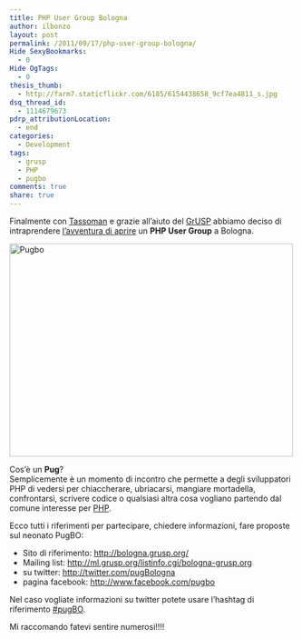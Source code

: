 ```yaml
---
title: PHP User Group Bologna
author: ilbonzo
layout: post
permalink: /2011/09/17/php-user-group-bologna/
Hide SexyBookmarks:
  - 0
Hide OgTags:
  - 0
thesis_thumb:
  - http://farm7.staticflickr.com/6185/6154438658_9cf7ea4811_s.jpg
dsq_thread_id:
  - 1114679673
pdrp_attributionLocation:
  - end
categories:
  - Development
tags:
  - grusp
  - PHP
  - pugbo
comments: true
share: true
---
```

Finalmente con [Tassoman][1] e grazie all&#8217;aiuto del [GrUSP][2] abbiamo deciso di intraprendere [l&#8217;avventura di aprire][3] un **PHP User Group** a Bologna.

[<img src="http://farm7.static.flickr.com/6185/6154438658_9cf7ea4811.jpg" width="500" height="375" alt="Pugbo" />][4]

Cos&#8217;è un **Pug**?  
Semplicemente è un momento di incontro che permette a degli sviluppatori PHP di vedersi per chiaccherare, ubriacarsi, mangiare mortadella, confrontarsi, scrivere codice o qualsiasi altra cosa vogliano partendo dal comune interesse per [PHP][5].

Ecco tutti i riferimenti per partecipare, chiedere informazioni, fare proposte sul neonato PugBO:

*   Sito di riferimento: <http://bologna.grusp.org/>
*   Mailing list: <http://ml.grusp.org/listinfo.cgi/bologna-grusp.org>
*   su twitter: <http://twitter.com/pugBologna>
*   pagina facebook: <http://www.facebook.com/pugbo>

Nel caso vogliate informazioni su twitter potete usare l&#8217;hashtag di riferimento [#pugBO][6].

Mi raccomando fatevi sentire numerosi!!!!

<div class='kindleWidget kindleLight' >

</div>



 [1]: http://twitter.com/tassoman
 [2]: http://www.grusp.it/
 [3]: http://www.grusp.it/2009/09/21/apri-un-pug-nella-tua-citta
 [4]: http://www.flickr.com/photos/ilbonzo/6154438658/ "Pugbo di Matteo 'bonzo' Magni, su Flickr"
 [5]: http://php.net
 [6]: http://twitter.com/search?q=%23pugBO
